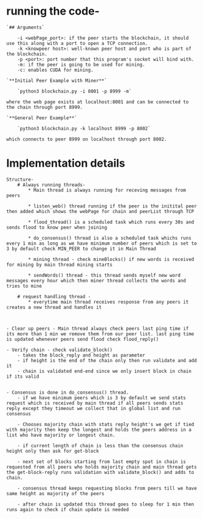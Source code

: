 
# running the code-

    `## Arguments`

        -i <webPage_port>: if the peer starts the blockchain, it should use this along with a port to open a TCP connection.
        -k <knowpeer host>: well-known peer host and port who is part of the blockchain.
        -p <port>: port number that this program's socket will bind with.
        -m: if the peer is going to be used for mining.
        -c: enables CUDA for mining.

    `**Initial Peer Example with Miner**`

        `python3 blockchain.py -i 8001 -p 8999 -m`

    where the web page exists at localhost:8001 and can be connected to the chain through port 8999.
    
    `**General Peer Example**`

        `python3 blockchain.py -k localhost 8999 -p 8002`

    which connects to peer 8999 on localhost through port 8002.



# Implementation details 

    Structure-
        # Always running threads- 
            * Main thread is always running for receving messages from peers

            * listen_web() thread running if the peer is the initital peer then added which shows the webPage for chain and peerList through TCP 

            * flood_thread() is a scheduled task which runs every 30s and sends flood to know peer when joining

            * do_consensus() thread is also a scheduled task whichs runs every 1 min as long as we have minimum number of peers which is set to 3 by default check MIN_PEER to change it in Main Thread 

            * mining thread - check mineBlocks() if new words is received for mining by main thread mining starts

            * sendWords() thread - this thread sends myself new word messages every hour which then miner thread collects the words and tries to mine

        # request handling thread - 
            * everytime main thread receives response from any peers it creates a new thread and handles it 



    - Clear up peers - Main thread always check peers last ping time if its more than 1 min we remove them from our peer list. last ping time is updated whenever peers send flood check flood_reply() 

    - Verify chain - check validate_block()
        - takes the block_reply and height as parameter
        - if height is the end of the chain only then run validate and add it
        - chain is validated end-end since we only insert block in chain if its valid  


    - Consensus is done in do_consensus() thread.
        - if we have minimum peers which is 3 by default we send stats request which is received by main thread if all peers sends stats reply except they timeout we collect that in global list and run consensus

        - Chooses majority chain with stats reply height's we get if tied with majority then keep the longest and holds the peers address in a list who have majority or longest chain.

        - if current length of chain is less than the consensus chain height only then ask for get-block

        - next set of blocks starting from last empty spot in chain is requested from all peers who holds majority chain and main thread gets the get-block-reply runs validation with validate_block() and adds to chain.

        - consensus thread keeps requesting blocks from peers till we have same height as majority of the peers

        - after chain is updated this thread goes to sleep for 1 min then runs again to check if chain update is needed



